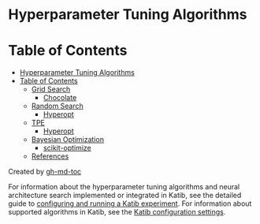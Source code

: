 # Hyperparameter Tuning Algorithms

Table of Contents
=================

   * [Hyperparameter Tuning Algorithms](#hyperparameter-tuning-algorithms)
   * [Table of Contents](#table-of-contents)
      * [Grid Search](#grid-search)
         * [<a href="https://chocolate.readthedocs.io" rel="nofollow">Chocolate</a>](#chocolate)
      * [Random Search](#random-search)
         * [<a href="http://hyperopt.github.io/hyperopt/" rel="nofollow">Hyperopt</a>](#hyperopt)
      * [TPE](#tpe)
         * [<a href="http://hyperopt.github.io/hyperopt/" rel="nofollow">Hyperopt</a>](#hyperopt-1)
      * [Bayesian Optimization](#bayesian-optimization)
         * [<a href="https://github.com/scikit-optimize/scikit-optimize">scikit-optimize</a>](#scikit-optimize)
      * [References](#references)

Created by [gh-md-toc](https://github.com/ekalinin/github-markdown-toc)

<!-- ## Quasi Random Search

QuasiRandom sampling ensures a much more uniform exploration of the search space than traditional pseudo random. Thus, quasi random sampling is preferable when not all variables are discrete, the number of dimensions is high and the time required to evaluate a solution is high.

### [Chocolate](https://chocolate.readthedocs.io)

Algorithm name in katib is `chocolate-quasirandom`. -->

<!-- ## CMAES

CMAES search is one of the most powerful black-box optimization algorithm. However, it requires a significant number of model evaluation (in the order of 10 to 50 times the number of dimensions) to converge to an optimal solution. This search method is more suitable when the time required for a model evaluation is relatively low.

###  [Chocolate](https://chocolate.readthedocs.io)

Algorithm name in katib is `chocolate-CMAES`. -->

For information about the hyperparameter tuning algorithms and neural
architecture search implemented or integrated in Katib, see the detailed guide
to [configuring and running a Katib 
experiment](https://kubeflow.org/docs/components/hyperparameter-tuning/experiment/).
For information about supported algorithms in Katib, see the [Katib configuration settings](https://kubeflow.org/docs/components/hyperparameter-tuning/katib-config/#suggestion-settings).

